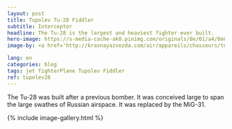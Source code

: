 ```yaml
---
layout: post
title: Tupolev Tu-28 Fiddler
subtitle: Interceptor
headline: The Tu-28 is the largest and heaviest fighter ever built.
hero-image: https://s-media-cache-ak0.pinimg.com/originals/8e/01/a4/8e01a4d8d463fd55ab954a5c6367bba6.jpg
image-by: <a href='http://krasnayazvezda.com/air/appareils/chasseurs/tu128.php' target='_new'>Rare cliché de Tu-128 vu de dessus.</a> Photo by G. F. Petrov

lang: en
categories: blog
tags: jet fighterPlane Tupolev Fiddler
ref: tupolev28
---
```

The Tu-28 was built after a previous bomber. It was conceived large to span the large swathes of Russian airspace. It was replaced by the MiG-31.

{% include image-gallery.html %}